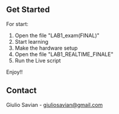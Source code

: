 

<!-- Get started -->
## Get Started

For start:
1. Open the file "LAB1_exam(FINAL)"
2. Start learning
3. Make the hardware setup
4. Open the file "LAB1_REALTIME_FINALE"
5. Run the Live script

Enjoy!!

## Contact

Giulio Savian  - giuliosavian@gmail.com

<!--Project Link: [https://github.com/your_username/repo_name](https://github.com/your_username/repo_name)-->

